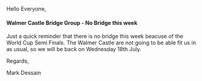 Hello Everyone,

####  Walmer Castle Bridge Group - No Bridge this week

Just a quick reminder that there is no bridge this week beacuse of the World Cup Semi Finals. The Walmer Castle are not going to be able fit us in as usual, so  we will be back on Wednesday 18th July.

Regards,

Mark Dessain
